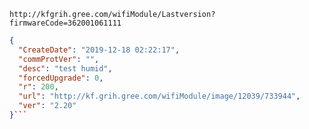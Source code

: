 `http://kfgrih.gree.com/wifiModule/Lastversion?firmwareCode=362001061111`

```json
{
  "CreateDate": "2019-12-18 02:22:17",
  "commProtVer": "",
  "desc": "test humid",
  "forcedUpgrade": 0,
  "r": 200,
  "url": "http://kf.grih.gree.com/wifiModule/image/12039/733944",
  "ver": "2.20"
}```